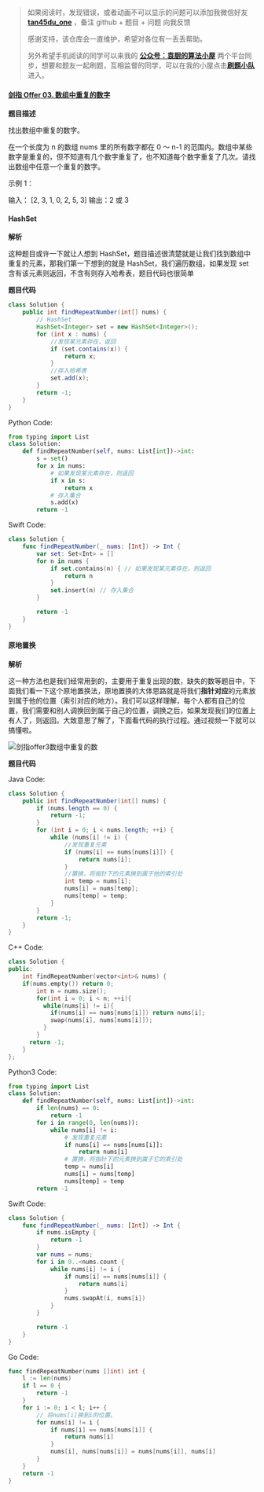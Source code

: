 > 如果阅读时，发现错误，或者动画不可以显示的问题可以添加我微信好友 **[tan45du_one](https://raw.githubusercontent.com/tan45du/tan45du.github.io/master/个人微信.15egrcgqd94w.jpg)** ，备注 github + 题目 + 问题 向我反馈
>
> 感谢支持，该仓库会一直维护，希望对各位有一丢丢帮助。
>
> 另外希望手机阅读的同学可以来我的 <u>[**公众号：袁厨的算法小屋**](https://raw.githubusercontent.com/tan45du/test/master/微信图片_20210320152235.2pthdebvh1c0.png)</u> 两个平台同步，想要和题友一起刷题，互相监督的同学，可以在我的小屋点击<u>[**刷题小队**](https://raw.githubusercontent.com/tan45du/test/master/微信图片_20210320152235.2pthdebvh1c0.png)</u>进入。 

#### [剑指 Offer 03. 数组中重复的数字](https://leetcode-cn.com/problems/shu-zu-zhong-zhong-fu-de-shu-zi-lcof/)

**题目描述**

找出数组中重复的数字。

在一个长度为 n 的数组 nums 里的所有数字都在 0 ～ n-1 的范围内。数组中某些数字是重复的，但不知道有几个数字重复了，也不知道每个数字重复了几次。请找出数组中任意一个重复的数字。

示例 1：

输入：
[2, 3, 1, 0, 2, 5, 3]
输出：2 或 3 

#### **HashSet**

**解析**

这种题目或许一下就让人想到 HashSet，题目描述很清楚就是让我们找到数组中重复的元素，那我们第一下想到的就是 HashSet，我们遍历数组，如果发现 set 含有该元素则返回，不含有则存入哈希表，题目代码也很简单

**题目代码**

```java
class Solution {
    public int findRepeatNumber(int[] nums) {
        // HashSet
        HashSet<Integer> set = new HashSet<Integer>();
        for (int x : nums) {
            //发现某元素存在，返回
            if (set.contains(x)) {
                return x;
            }
            //存入哈希表
            set.add(x);
        }
        return -1;
    }
}
```

Python Code:

```python
from typing import List
class Solution:
    def findRepeatNumber(self, nums: List[int])->int:
        s = set()
        for x in nums:
            # 如果发现某元素存在，则返回
            if x in s:
                return x
            # 存入集合
            s.add(x)
        return -1
```

Swift Code:

```swift
class Solution {
    func findRepeatNumber(_ nums: [Int]) -> Int {
        var set: Set<Int> = []
        for n in nums {
            if set.contains(n) { // 如果发现某元素存在，则返回
                return n
            }
            set.insert(n) // 存入集合
        }

        return -1
    }
}
```

#### **原地置换**

**解析**

这一种方法也是我们经常用到的，主要用于重复出现的数，缺失的数等题目中，下面我们看一下这个原地置换法，原地置换的大体思路就是将我们**指针对应**的元素放到属于他的位置（索引对应的地方）。我们可以这样理解，每个人都有自己的位置，我们需要和别人调换回到属于自己的位置，调换之后，如果发现我们的位置上有人了，则返回。大致意思了解了，下面看代码的执行过程。通过视频一下就可以搞懂啦。

![剑指offer3数组中重复的数](https://cdn.jsdelivr.net/gh/tan45du/test1@master/20210122/剑指offer3数组中重复的数.2p6cd5os0em0.gif)

**题目代码**

Java Code:

```java
class Solution {
    public int findRepeatNumber(int[] nums) {
        if (nums.length == 0) {
            return -1;
        }
        for (int i = 0; i < nums.length; ++i) {
            while (nums[i] != i) {
                //发现重复元素
                if (nums[i] == nums[nums[i]]) {
                    return nums[i];
                }
                //置换，将指针下的元素换到属于他的索引处
                int temp = nums[i];
                nums[i] = nums[temp];
                nums[temp] = temp;
            }
        }
        return -1;
    }
}
```

C++ Code:

```cpp
class Solution {
public:
    int findRepeatNumber(vector<int>& nums) {
	if(nums.empty()) return 0;
      	int n = nums.size();
      	for(int i = 0; i < n; ++i){
          while(nums[i] != i){
            if(nums[i] == nums[nums[i]]) return nums[i];
            swap(nums[i], nums[nums[i]]);
          }
        }
      return -1;
    }
};
```

Python3 Code:

```python
from typing import List
class Solution:
    def findRepeatNumber(self, nums: List[int])->int:
        if len(nums) == 0:
            return -1
        for i in range(0, len(nums)):
            while nums[i] != i:
                # 发现重复元素
                if nums[i] == nums[nums[i]]:
                    return nums[i]
                # 置换，将指针下的元素换到属于它的索引处
                temp = nums[i]
                nums[i] = nums[temp]
                nums[temp] = temp
        return -1
```

Swift Code:

```swift
class Solution {
    func findRepeatNumber(_ nums: [Int]) -> Int {
        if nums.isEmpty {
            return -1
        }
        var nums = nums;
        for i in 0..<nums.count {
            while nums[i] != i {
                if nums[i] == nums[nums[i]] {
                    return nums[i]
                }
                nums.swapAt(i, nums[i])
            }
        }

        return -1
    }
}
```

Go Code:

```go
func findRepeatNumber(nums []int) int {
    l := len(nums)
    if l == 0 {
        return -1
    }
    for i := 0; i < l; i++ {
        // 将nums[i]换到i的位置。
        for nums[i] != i {
            if nums[i] == nums[nums[i]] {
                return nums[i]
            }
            nums[i], nums[nums[i]] = nums[nums[i]], nums[i]
        }
    }
    return -1
}
```
